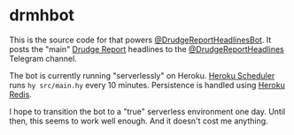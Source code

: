 # drmhbot

This is the source code for that powers [@DrudgeReportHeadlinesBot][bot]. It
posts the "main" [Drudge Report][drudge] headlines to the
[@DrudgeReportHeadlines][channel] Telegram channel.

The bot is currently running "serverlessly" on Heroku. [Heroku
Scheduler][scheduler] runs `hy src/main.hy` every 10 minutes. Persistence is
handled using [Heroku Redis][redis].

I hope to transition the bot to a "true" serverless environment one day. Until
then, this seems to work well enough. And it doesn't cost me anything.

[bot]: https://t.me/DrudgeReportHeadlinesBot
[drudge]: https://drudgereport.com
[channel]: https://t.me/s/DrudgeReportHeadlines
[scheduler]: https://elements.heroku.com/addons/scheduler
[redis]: https://elements.heroku.com/addons/heroku-redis
